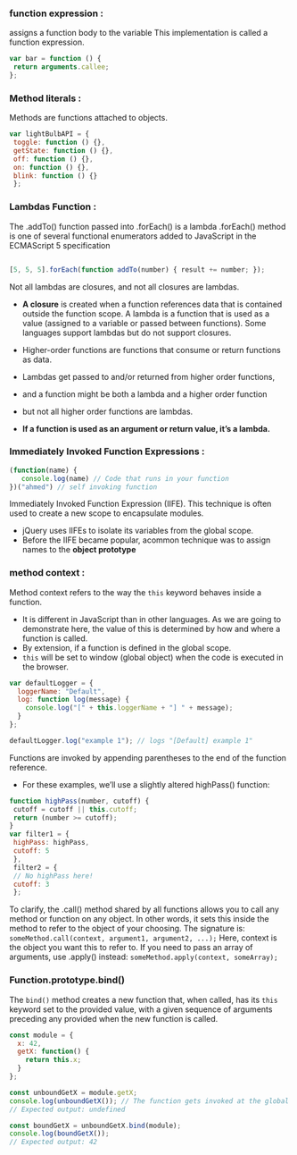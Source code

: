 ### function expression :
assigns a function body to the variable This implementation is called a function expression.

``` javascript
var bar = function () {
 return arguments.callee;
};

  ```

### Method literals :
 Methods are functions attached to objects.
``` javascript
var lightBulbAPI = {
 toggle: function () {},
 getState: function () {},
 off: function () {},
 on: function () {},
 blink: function () {}
 };

  ```
### Lambdas Function :
The .addTo() function passed into .forEach() is a lambda
.forEach() method is one of several functional enumerators added to JavaScript in the ECMAScript 5 specification
```javascript

[5, 5, 5].forEach(function addTo(number) { result += number; });
```

Not all lambdas are closures, and not all closures are lambdas.
- **A closure** is created when a function references data that is contained outside the function scope. A lambda is a function that is used as a value (assigned to a variable or passed between
functions). Some languages support lambdas but do not support closures.

- Higher-order functions are functions that consume or return functions as data.
- Lambdas get passed to and/or returned from higher order functions, 
- and a function might be both a lambda and a higher order function
-  but not all higher order functions are lambdas.
-  **If a function is used as an argument or return value, it’s a lambda.**

### Immediately Invoked Function Expressions :
```javascript
(function(name) {
   console.log(name) // Code that runs in your function
})("ahmed") // self invoking function
```
Immediately Invoked Function Expression (IIFE). 
This technique is often used to create a new scope to encapsulate modules. 
- jQuery uses IIFEs to isolate its variables from the global scope.
-  Before the IIFE became popular, acommon technique was to assign names to the **object prototype**




### method context : 
Method context refers to the way the `this` keyword behaves inside a function.
- It is different in JavaScript than in other languages. As we are going to demonstrate here, the value of this is determined by how and where a function is called.
- By extension, if a function is defined in the global scope.
-  `this` will be set to window (global object) when the code is executed in the browser.
```javascript
var defaultLogger = {
  loggerName: "Default",
  log: function log(message) {
    console.log("[" + this.loggerName + "] " + message);
  }
};

defaultLogger.log("example 1"); // logs "[Default] example 1"
```
  Functions are invoked by appending parentheses to the end of the function reference.
- For these examples, we’ll use a slightly altered highPass() function:
```javascript
function highPass(number, cutoff) {
 cutoff = cutoff || this.cutoff;
 return (number >= cutoff);
}
var filter1 = {
 highPass: highPass,
 cutoff: 5
 },
 filter2 = {
 // No highPass here!
 cutoff: 3
 };

```
To clarify, the .call() method shared by all functions allows you to call any method or function on any object. In other words, it sets this inside the method to refer to the
object of your choosing. The signature is:
`someMethod.call(context, argument1, argument2, ...);`
Here, context is the object you want this to refer to. If you need to pass an array of
arguments, use .apply() instead:
`someMethod.apply(context, someArray);`

### Function.prototype.bind()
The `bind()` method creates a new function that, when called, has its `this` keyword set to the provided value, with a given sequence of arguments preceding any provided when the new function is called.
```javascript
const module = {
  x: 42,
  getX: function() {
    return this.x;
  }
};

const unboundGetX = module.getX;
console.log(unboundGetX()); // The function gets invoked at the global scope
// Expected output: undefined

const boundGetX = unboundGetX.bind(module);
console.log(boundGetX());
// Expected output: 42

```